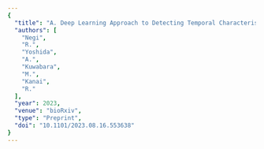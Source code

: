 ```yaml
---
{
  "title": "A. Deep Learning Approach to Detecting Temporal Characteristics of Cortical Regions",
  "authors": [
    "Negi",
    "R.",
    "Yoshida",
    "A.",
    "Kuwabara",
    "M.",
    "Kanai",
    "R."
  ],
  "year": 2023,
  "venue": "bioRxiv",
  "type": "Preprint",
  "doi": "10.1101/2023.08.16.553638"
}
---
```

